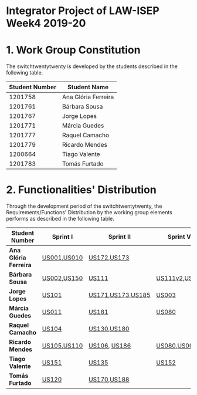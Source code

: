 # Integrator Project of LAW-ISEP Week4 2019-20

# 1. Work Group Constitution

The switchtwentytwenty is developed by the students described in the following table.

| Student Number      | Student Name               |
|---------------------|----------------------------|
|1201758              |    Ana Glória Ferreira     |
|1201761              |    Bárbara Sousa           |
|1201767              |    Jorge Lopes             |
|1201771              |    Márcia Guedes           |
|1201777              |    Raquel Camacho          |
|1201779              |    Ricardo Mendes          |
|1200664              |    Tiago Valente           |
|1201783              |    Tomás Furtado           |

# 2. Functionalities' Distribution ###

Through the development period of the switchtwentytwenty, the Requirements/Functions' Distribution by the working group elements
performs as described in the following table.

| Student Number        | Sprint I | Sprint II | Sprint VI |Sprint VII |
|-----------------------|----------|----------|----------|-------------|
|**Ana Glória Ferreira**| [US001](user_stories/sp1/US001.md),[US010](user_stories/sp1/US010.md)|[US172](user_stories/sp2/US172.md),[US173](user_stories/sp2/US173.md)| 
|**Bárbara Sousa**      | [US002](user_stories/sp1/US002.md),[US150](user_stories/sp1/US150.md)|[US111](archive/user_stories/archive_US111.md)|[US111v2](user_stories/sp6/US111v2.md),[US003](user_stories/sp6/US003.md)|
|**Jorge Lopes**        | [US101](user_stories/sp1/US101.md)|[US171](user_stories/sp2/US171.md),[US173](user_stories/sp2/US173.md),[US185](user_stories/sp2/US185.md)|[US003](user_stories/sp6/US003.md)        |
|**Márcia Guedes**      | [US011](user_stories/sp1/US011.md)|[US181](user_stories/sp2/US181.md)|[US080](user_stories/sp6/US080.md)|
|**Raquel Camacho**     | [US104](user_stories/sp1/US104.md)|[US130](user_stories/sp2/US130.md),[US180](user_stories/sp2/US180.md)|          |
|**Ricardo Mendes**     | [US105](user_stories/sp1/US105.md),[US110](user_stories/sp1/US110.md)|[US106](user_stories/sp2/US106.md), [US186](user_stories/sp2/US186.md)|[US080](user_stories/sp6/US080.md),[US003](user_stories/sp6/US003.md)        |
|**Tiago Valente**      | [US151](user_stories/sp1/US151.md)|[US135](user_stories/sp2/US135.md)|[US152](user_stories/sp7/US152.md)       |
|**Tomás Furtado**      | [US120](user_stories/sp1/US120.md)|[US170](user_stories/sp2/US170.md),[US188](user_stories/sp2/US188.md)|          |
